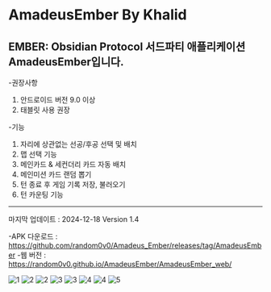 # AmadeusEmber By Khalid
EMBER: Obsidian Protocol 서드파티 애플리케이션 AmadeusEmber입니다.
-----------------------------------------------


-권장사항
1. 안드로이드 버전 9.0 이상
2. 태블릿 사용 권장


-기능
1. 자리에 상관없는 선공/후공 선택 및 배치
2. 맵 선택 기능
3. 메인카드 & 세컨더리 카드 자동 배치
4. 메인미션 카드 랜덤 뽑기
5. 턴 종료 후 게임 기록 저장, 불러오기
6. 턴 카운팅 기능

-----------------------------------------------

마지막 업데이트 : 2024-12-18 Version 1.4

-APK 다운로드 : https://github.com/random0v0/Amadeus_Ember/releases/tag/AmadeusEmber
-웹 버전 : https://random0v0.github.io/AmadeusEmber/AmadeusEmber_web/

![1](https://github.com/user-attachments/assets/cc4e8092-4d9a-452b-9a7a-dcf77edffdab)
![2](https://github.com/user-attachments/assets/502bdf87-c0da-4a02-91c4-2d24c30fbc1b)
![2](https://github.com/user-attachments/assets/0e1336db-9d7b-4aee-8bd7-be17fee533ff)
![3](https://github.com/user-attachments/assets/27172be0-2068-43fd-9170-73d6d7e73bb1)
![3](https://github.com/user-attachments/assets/fa05b23e-e040-4838-9526-9248261719cf)
![4](https://github.com/user-attachments/assets/539d28d0-e563-4424-bdc6-4c1aed951353)
![4](https://github.com/user-attachments/assets/6011c713-e1e2-4592-85cf-e9376664cfdb)
![5](https://github.com/user-attachments/assets/baffced0-8f58-44ba-94e9-1644b3b180f6)


